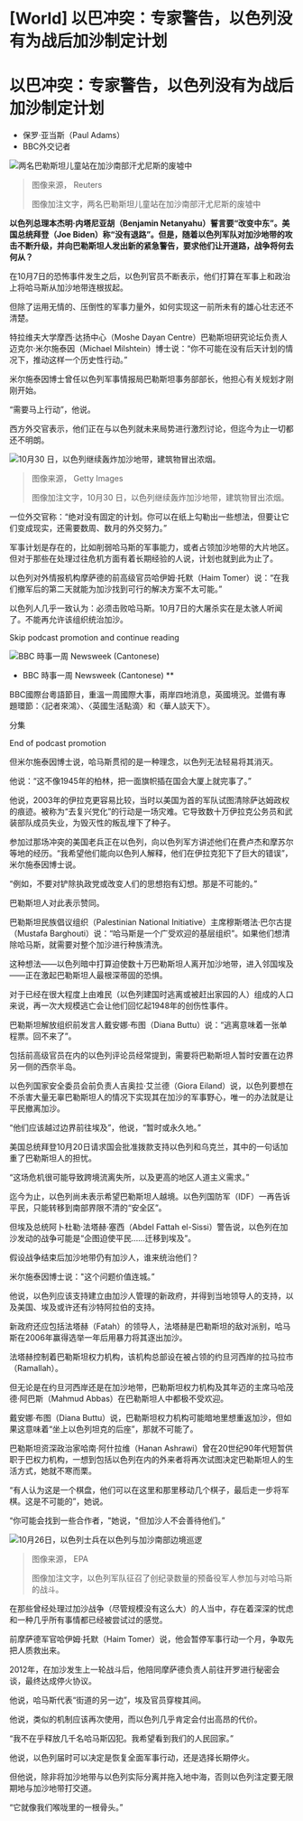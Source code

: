 # [World] 以巴冲突：专家警告，以色列没有为战后加沙制定计划

#  以巴冲突：专家警告，以色列没有为战后加沙制定计划

  * 保罗·亚当斯（Paul Adams） 
  * BBC外交记者 


![两名巴勒斯坦儿童站在加沙南部汗尤尼斯的废墟中](_131555565_f6125a0a3c27aa98fbf0d34919a3ad02616a2f1e0_0_5500_36671000x667.jpg)

> 图像来源，  Reuters
>
> 图像加注文字，两名巴勒斯坦儿童站在加沙南部汗尤尼斯的废墟中

**以色列总理本杰明·内塔尼亚胡（Benjamin Netanyahu）誓言要“改变中东”。美国总统拜登（Joe Biden）称“没有退路”。但是，随着以色列军队对加沙地带的攻击不断升级，并向巴勒斯坦人发出新的紧急警告，要求他们让开道路，战争将何去何从？**

在10月7日的恐怖事件发生之后，以色列官员不断表示，他们打算在军事上和政治上将哈马斯从加沙地带连根拔起。

但除了运用无情的、压倒性的军事力量外，如何实现这一前所未有的雄心壮志还不清楚。

特拉维夫大学摩西·达扬中心（Moshe Dayan Centre）巴勒斯坦研究论坛负责人迈克尔·米尔施泰因（Michael Milshtein）博士说：“你不可能在没有后天计划的情况下，推动这样一个历史性行动。”

米尔施泰因博士曾任以色列军事情报局巴勒斯坦事务部部长，他担心有关规划才刚刚开始。

“需要马上行动”，他说。

西方外交官表示，他们正在与以色列就未来局势进行激烈讨论，但迄今为止一切都还不明朗。

![10月30 日，以色列继续轰炸加沙地带，建筑物冒出浓烟。](_131564196_gettyimages-1753047473.jpg)

> 图像来源，  Getty Images
>
> 图像加注文字，10月30 日，以色列继续轰炸加沙地带，建筑物冒出浓烟。

一位外交官称：“绝对没有固定的计划。你可以在纸上勾勒出一些想法，但要让它们变成现实，还需要数周、数月的外交努力。”

军事计划是存在的，比如削弱哈马斯的军事能力，或者占领加沙地带的大片地区。但对于那些在处理过往危机方面有着长期经验的人说，计划也就到此为止了。

以色列对外情报机构摩萨德的前高级官员哈伊姆·托默（Haim Tomer）说：“在我们撤军后的第二天就能为加沙找到可行的解决方案不太可能。”

以色列人几乎一致认为：必须击败哈马斯。10月7日的大屠杀实在是太骇人听闻了。不能再允许该组织统治加沙。


Skip podcast promotion and continue reading

![BBC 時事一周 Newsweek \(Cantonese\)](p02h1mg5.jpg)

* BBC 時事一周 Newsweek (Cantonese)   **

BBC國際台粵語節目，重溫一周國際大事，兩岸四地消息，英國境況。並備有專題環節：〈記者來鴻〉、〈英國生活點滴〉和〈華人談天下〉。

分集

End of podcast promotion

但米尔施泰因博士说，哈马斯贯彻的是一种理念，以色列无法轻易将其消灭。

他说：“这不像1945年的柏林，把一面旗帜插在国会大厦上就完事了。”

他说，2003年的伊拉克更容易比较，当时以美国为首的军队试图清除萨达姆政权的痕迹。被称为“去复兴党化”的行动是一场灾难。它导致数十万伊拉克公务员和武装部队成员失业，为毁灭性的叛乱埋下了种子。

参加过那场冲突的美国老兵正在以色列，向以色列军方讲述他们在费卢杰和摩苏尔等地的经历。“我希望他们能向以色列人解释，他们在伊拉克犯下了巨大的错误”，米尔施泰因博士说。

“例如，不要对铲除执政党或改变人们的思想抱有幻想。那是不可能的。”

巴勒斯坦人对此表示赞同。

巴勒斯坦民族倡议组织（Palestinian National Initiative）主席穆斯塔法·巴尔古提（Mustafa Barghouti）说：“哈马斯是一个广受欢迎的基层组织”。如果他们想清除哈马斯，就需要对整个加沙进行种族清洗。

这种想法——以色列暗中打算迫使数十万巴勒斯坦人离开加沙地带，进入邻国埃及——正在激起巴勒斯坦人最根深蒂固的恐惧。

对于已经在很大程度上由难民（以色列建国时逃离或被赶出家园的人）组成的人口来说，再一次大规模逃亡会让他们回忆起1948年的创伤性事件。

巴勒斯坦解放组织前发言人戴安娜·布图（Diana Buttu）说：“逃离意味着一张单程票。回不来了”。

包括前高级官员在内的以色列评论员经常提到，需要将巴勒斯坦人暂时安置在边界另一侧的西奈半岛。

以色列国家安全委员会前负责人吉奥拉·艾兰德（Giora Eiland）说，以色列要想在不杀害大量无辜巴勒斯坦人的情况下实现其在加沙的军事野心，唯一的办法就是让平民撤离加沙。

“他们应该越过边界前往埃及”，他说，“暂时或永久地。”

美国总统拜登10月20日请求国会批准拨款支持以色列和乌克兰，其中的一句话加重了巴勒斯坦人的担忧。

“这场危机很可能导致跨境流离失所，以及更高的地区人道主义需求。”

迄今为止，以色列尚未表示希望巴勒斯坦人越境。以色列国防军（IDF）一再告诉平民，只能转移到南部界限不清的“安全区”。

但埃及总统阿卜杜勒·法塔赫·塞西（Abdel Fattah el-Sissi）警告说，以色列在加沙发动的战争可能是“企图迫使平民......迁移到埃及”。

假设战争结束后加沙地带仍有加沙人，谁来统治他们？


米尔施泰因博士说："这个问题价值连城。”

他说，以色列应该支持建立由加沙人管理的新政府，并得到当地领导人的支持，以及美国、埃及或许还有沙特阿拉伯的支持。

新政府还应包括法塔赫（Fatah）的领导人，法塔赫是巴勒斯坦的敌对派别，哈马斯在2006年赢得选举一年后用暴力将其逐出加沙。

法塔赫控制着巴勒斯坦权力机构，该机构总部设在被占领的约旦河西岸的拉马拉市（Ramallah）。

但无论是在约旦河西岸还是在加沙地带，巴勒斯坦权力机构及其年迈的主席马哈茂德·阿巴斯（Mahmud Abbas）在巴勒斯坦人中都极不受欢迎。

戴安娜·布图（Diana Buttu）说，巴勒斯坦权力机构可能暗地里想重返加沙，但如果这意味着“坐上以色列坦克的后座”，那就不可能了。

巴勒斯坦资深政治家哈南·阿什拉维（Hanan Ashrawi）曾在20世纪90年代短暂供职于巴权力机构，一想到包括以色列在内的外来者将再次试图决定巴勒斯坦人的生活方式，她就不寒而栗。

“有人认为这是一个棋盘，他们可以在这里和那里移动几个棋子，最后走一步将军棋。这是不可能的”，她说。

“你可能会找到一些合作者，"她说，"但加沙人不会善待他们。”

![10月26日，以色列士兵在以色列与加沙南部边境巡逻](_131546817_7c9b7bdfb66539792eb3acf57bc32817a3e4ffe50_260_6000_33752000x1125-1.jpg)

> 图像来源，  EPA
>
> 图像加注文字，以色列军队征召了创纪录数量的预备役军人参加与对哈马斯的战斗。

在那些曾经处理过加沙战争（尽管规模没有这么大）的人当中，存在着深深的忧虑和一种几乎所有事情都已经被尝试过的感觉。

前摩萨德军官哈伊姆·托默（Haim Tomer）说，他会暂停军事行动一个月，争取先把人质救出来。

2012年，在加沙发生上一轮战斗后，他陪同摩萨德负责人前往开罗进行秘密会谈，最终达成停火协议。

他说，哈马斯代表“街道的另一边”，埃及官员穿梭其间。

他说，类似的机制应该再次使用，而以色列几乎肯定会付出高昂的代价。

“我不在乎释放几千名哈马斯囚犯。我希望看到我们的人民回家。”

他说，以色列届时可以决定是恢复全面军事行动，还是选择长期停火。

但他说，除非将加沙地带与以色列实际分离并拖入地中海，否则以色列注定要无限期地与加沙地带打交道。

“它就像我们喉咙里的一根骨头。”



